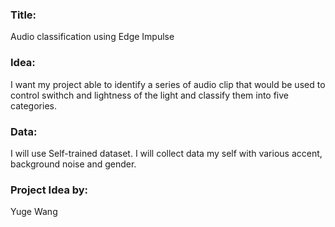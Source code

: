 ### Title: 
Audio classification using Edge Impulse



### Idea:
I want my project able to identify a series of audio clip that would be used to control swithch and lightness of the light and classify them into five categories. 



### Data: 
I will use Self-trained dataset. I will collect data my self with various accent, background noise and gender. 


### Project Idea by:

Yuge Wang
